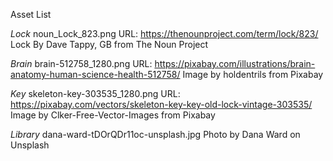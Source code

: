Asset List

*Lock*
noun_Lock_823.png
URL: https://thenounproject.com/term/lock/823/
Lock By Dave Tappy, GB from The Noun Project

*Brain*
brain-512758_1280.png
URL: https://pixabay.com/illustrations/brain-anatomy-human-science-health-512758/
Image by holdentrils from Pixabay

*Key*
skeleton-key-303535_1280.png
URL: https://pixabay.com/vectors/skeleton-key-key-old-lock-vintage-303535/
Image by Clker-Free-Vector-Images from Pixabay

*Library*
dana-ward-tDOrQDr11oc-unsplash.jpg
Photo by Dana Ward on Unsplash
